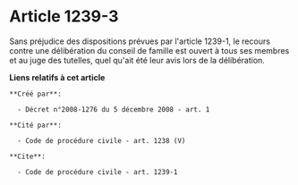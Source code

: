 # Article 1239-3

Sans préjudice des dispositions prévues par l'article 1239-1, le recours contre une délibération du conseil de famille est
ouvert à tous ses membres et au juge des tutelles, quel qu'ait été leur avis lors de la délibération.

**Liens relatifs à cet article**

	**Créé par**:

	  - Décret n°2008-1276 du 5 décembre 2008 - art. 1

	**Cité par**:

	  - Code de procédure civile - art. 1238 (V)

	**Cite**:

	  - Code de procédure civile - art. 1239-1
